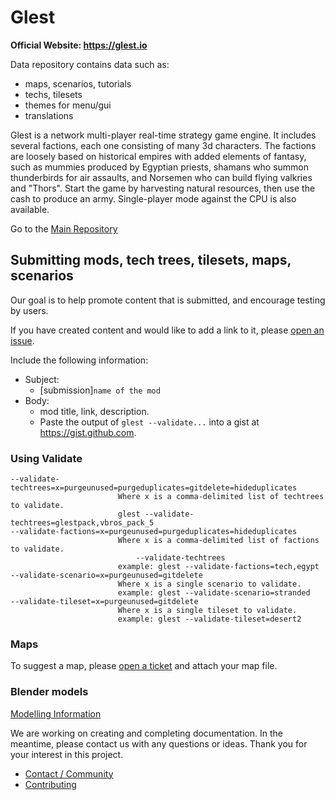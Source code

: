 # Glest

**Official Website: https://glest.io**

Data repository contains data such as:
- maps, scenarios, tutorials
- techs, tilesets
- themes for menu/gui
- translations

Glest is a network multi-player real-time strategy game engine.
It includes several factions,
each one consisting of many 3d characters. The factions are loosely
based on historical empires with added elements of fantasy, such as
mummies produced by Egyptian priests, shamans who summon
thunderbirds for air assaults, and Norsemen who can build flying
valkries and "Thors". Start the game by harvesting natural resources,
then use the cash to produce an army. Single-player mode against the
CPU is also available.

Go to the [Main Repository](https://github.com/Glest/glest-source)

## Submitting mods, tech trees, tilesets, maps, scenarios

Our goal is to help promote content that is submitted, and encourage
testing by users.

If you have created content and would like to add a link to it, please
[open an issue](https://github.com/Glest/glest-data/issues).

Include the following information:

* Subject:
  * [submission]`name of the mod`
* Body:
  * mod title, link, description.
  * Paste the output of `glest --validate...` into a gist at
          https://gist.github.com.


### Using Validate

```
--validate-techtrees=x=purgeunused=purgeduplicates=gitdelete=hideduplicates
                     	Where x is a comma-delimited list of techtrees to validate.
                     	glest --validate-techtrees=glestpack,vbros_pack_5
--validate-factions=x=purgeunused=purgeduplicates=hideduplicates
                     	Where x is a comma-delimited list of factions to validate.
                     	    --validate-techtrees
                     	example: glest --validate-factions=tech,egypt
--validate-scenario=x=purgeunused=gitdelete
                     	Where x is a single scenario to validate.
                     	example: glest --validate-scenario=stranded
--validate-tileset=x=purgeunused=gitdelete
                     	Where x is a single tileset to validate.
                     	example: glest --validate-tileset=desert2
```

### Maps

To suggest a map, please [open a ticket](https://github.com/Glest/glest-data/issues) and attach your map file.

### Blender models

[Modelling Information](https://glest.io/docs/modelling/)

We are working on creating and completing documentation. In the
meantime, please contact us with any questions or ideas. Thank you for
your interest in this project.

* [Contact / Community](https://github.com/Glest/glest-source#contact)
* [Contributing](https://github.com/Glest/glest-source/blob/develop/CONTRIBUTING.md)
